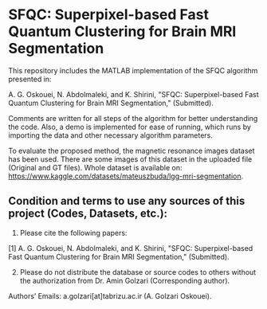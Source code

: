 # SFQC: Superpixel-based Fast Quantum Clustering for Brain MRI Segmentation

This repository includes the MATLAB implementation of the SFQC algorithm presented in:

A. G. Oskouei, N. Abdolmaleki, and K. Shirini, "SFQC: Superpixel-based Fast Quantum Clustering for Brain MRI Segmentation," (Submitted).

Comments are written for all steps of the algorithm for better understanding the code. Also, a demo is implemented for ease of running, which runs by importing the data and other necessary algorithm parameters.

To evaluate the proposed method, the magnetic resonance images dataset has been used. There are some images of this dataset in the uploaded file (Original and GT files). Whole dataset is available on: https://www.kaggle.com/datasets/mateuszbuda/lgg-mri-segmentation.

## Condition and terms to use any sources of this project (Codes, Datasets, etc.):

1) Please cite the following papers:

[1] A. G. Oskouei, N. Abdolmaleki, and K. Shirini, "SFQC: Superpixel-based Fast Quantum Clustering for Brain MRI Segmentation," (Submitted).

2) Please do not distribute the database or source codes to others without the authorization from Dr. Amin Golzari (Corresponding author).

Authors’ Emails: a.golzari[at]tabrizu.ac.ir (A. Golzari Oskouei).
